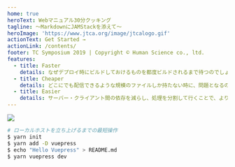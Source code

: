 ```yaml
---
home: true
heroText: Webマニュアル30分クッキング
tagline: 〜MarkdownにJAMStackを添えて〜
heroImage: 'https://www.jtca.org/image/jtcalogo.gif'
actionText: Get Started →
actionLink: /contents/
footer: TC Symposium 2019 | Copyright © Human Science co., ltd.
features:
  - title: Faster
    details: なぜデプロイ時にビルドしておけるものを都度ビルドされるまで待つのでしょうか？　最初の1バイトにかかる時間を最小化するのに、事前にビルドされCDNでホスティングされるファイルより優れたものはありません。
  - title: Cheaper
    details: どこにでも配信できるような規模のファイルしか持たない時に、問題となるのはいかに多くの場所で配信を行うかと言うことです。CDNはその際に最適なサービスで、そして大抵の場合はホスティングをスケールすることができます。
  - title: Easier
    details: サーバー・クライアント間の依存を減らし、処理を分割して行くことで、より開発とデバッグに集中することができます。また、CMSやサイトジェネレータの選択肢が拡大することで、コンテンツとマーケティングの二つのスタックをメンテナンスする必要性をなくすことができます。
---
```


<img src="https://cdn.canner.io/images/home/flow.gif"></img>

```bash
# ローカルホストを立ち上げるまでの最短操作
$ yarn init
$ yarn add -D vuepress
$ echo "Hello Vuepress" > README.md
$ yarn vuepress dev
```
